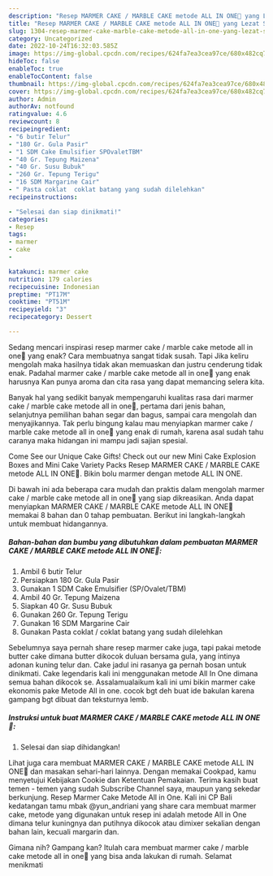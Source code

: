 ```yaml
---
description: "Resep MARMER CAKE / MARBLE CAKE metode ALL IN ONE🎂 yang Lezat Sekali"
title: "Resep MARMER CAKE / MARBLE CAKE metode ALL IN ONE🎂 yang Lezat Sekali"
slug: 1304-resep-marmer-cake-marble-cake-metode-all-in-one-yang-lezat-sekali
category: Uncategorized
date: 2022-10-24T16:32:03.585Z
image: https://img-global.cpcdn.com/recipes/624fa7ea3cea97ce/680x482cq70/marmer-cake-marble-cake-metode-all-in-one-foto-resep-utama.jpg
hideToc: false
enableToc: true
enableTocContent: false
thumbnail: https://img-global.cpcdn.com/recipes/624fa7ea3cea97ce/680x482cq70/marmer-cake-marble-cake-metode-all-in-one-foto-resep-utama.jpg
cover: https://img-global.cpcdn.com/recipes/624fa7ea3cea97ce/680x482cq70/marmer-cake-marble-cake-metode-all-in-one-foto-resep-utama.jpg
author: Admin
authorAv: notfound
ratingvalue: 4.6
reviewcount: 8
recipeingredient:
- "6 butir Telur"
- "180 Gr. Gula Pasir"
- "1 SDM Cake Emulsifier SPOvaletTBM"
- "40 Gr. Tepung Maizena"
- "40 Gr. Susu Bubuk"
- "260 Gr. Tepung Terigu"
- "16 SDM Margarine Cair"
- " Pasta coklat  coklat batang yang sudah dilelehkan"
recipeinstructions:

- "Selesai dan siap dinikmati!"
categories:
- Resep
tags:
- marmer
- cake
- 

katakunci: marmer cake  
nutrition: 179 calories
recipecuisine: Indonesian
preptime: "PT17M"
cooktime: "PT51M"
recipeyield: "3"
recipecategory: Dessert

---
```



Sedang mencari inspirasi resep marmer cake / marble cake metode all in one🎂 yang enak? Cara membuatnya sangat tidak susah. Tapi Jika keliru mengolah maka hasilnya tidak akan memuaskan dan justru cenderung tidak enak. Padahal marmer cake / marble cake metode all in one🎂 yang enak harusnya Kan punya aroma dan cita rasa yang dapat memancing selera kita.


Banyak hal yang sedikit banyak mempengaruhi kualitas rasa dari marmer cake / marble cake metode all in one🎂, pertama dari jenis bahan, selanjutnya pemilihan bahan segar dan bagus, sampai cara mengolah dan menyajikannya. Tak perlu bingung kalau mau menyiapkan marmer cake / marble cake metode all in one🎂 yang enak di rumah, karena asal sudah tahu caranya maka hidangan ini mampu jadi sajian spesial.

Come See our Unique Cake Gifts! Check out our new Mini Cake Explosion Boxes and Mini Cake Variety Packs Resep MARMER CAKE / MARBLE CAKE metode ALL IN ONE🎂. Bikin bolu marmer dengan metode ALL IN ONE.


Di bawah ini ada beberapa cara mudah dan praktis dalam mengolah marmer cake / marble cake metode all in one🎂 yang siap dikreasikan. Anda dapat menyiapkan MARMER CAKE / MARBLE CAKE metode ALL IN ONE🎂 memakai 8 bahan dan 0 tahap pembuatan. Berikut ini langkah-langkah untuk membuat hidangannya.

<!--inarticleads1-->

##### Bahan-bahan dan bumbu yang dibutuhkan dalam pembuatan MARMER CAKE / MARBLE CAKE metode ALL IN ONE🎂:

1. Ambil 6 butir Telur
1. Persiapkan 180 Gr. Gula Pasir
1. Gunakan 1 SDM Cake Emulsifier (SP/Ovalet/TBM)
1. Ambil 40 Gr. Tepung Maizena
1. Siapkan 40 Gr. Susu Bubuk
1. Gunakan 260 Gr. Tepung Terigu
1. Gunakan 16 SDM Margarine Cair
1. Gunakan  Pasta coklat / coklat batang yang sudah dilelehkan


Sebelumnya saya pernah share resep marmer cake juga, tapi pakai metode butter cake dimana butter dikocok duluan bersama gula, yang intinya adonan kuning telur dan. Cake jadul ini rasanya ga pernah bosan untuk dinikmati. Cake legendaris kali ini menggunakan metode All In One dimana semua bahan dikocok se. Assalamualaikum kali ini umi bikin marmer cake ekonomis pake Metode All in one. cocok bgt deh buat ide bakulan karena gampang bgt dibuat dan teksturnya lemb. 

<!--inarticleads2-->

##### Instruksi untuk buat MARMER CAKE / MARBLE CAKE metode ALL IN ONE🎂:


1. Selesai dan siap dihidangkan!

Lihat juga cara membuat MARMER CAKE / MARBLE CAKE metode ALL IN ONE🎂 dan masakan sehari-hari lainnya. Dengan memakai Cookpad, kamu menyetujui Kebijakan Cookie dan Ketentuan Pemakaian. Terima kasih buat temen - temen yang sudah Subscribe Channel saya, maupun yang sekedar berkunjung. Resep Marmer Cake Metode All in One. Kali ini CP Bali kedatangan tamu mbak @yun_andriani yang share cara membuat marmer cake, metode yang digunakan untuk resep ini adalah metode All in One dimana telur kuningnya dan putihnya dikocok atau dimixer sekalian dengan bahan lain, kecuali margarin dan. 

Gimana nih? Gampang kan? Itulah cara membuat marmer cake / marble cake metode all in one🎂 yang bisa anda lakukan di rumah. Selamat menikmati
